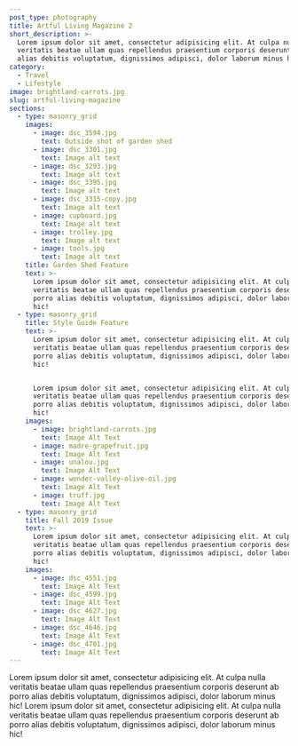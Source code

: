 ```yaml
---
post_type: photography
title: Artful Living Magazine 2
short_description: >-
  Lorem ipsum dolor sit amet, consectetur adipisicing elit. At culpa nulla
  veritatis beatae ullam quas repellendus praesentium corporis deserunt ab porro
  alias debitis voluptatum, dignissimos adipisci, dolor laborum minus hic!
category:
  - Travel
  - Lifestyle
image: brightland-carrots.jpg
slug: artful-living-magazine
sections:
  - type: masonry_grid
    images:
      - image: dsc_3594.jpg
        text: Outside shot of garden shed
      - image: dsc_3301.jpg
        text: Image alt text
      - image: dsc_3293.jpg
        text: Image alt text
      - image: dsc_3395.jpg
        text: Image alt text
      - image: dsc_3315-copy.jpg
        text: Image alt text
      - image: cupboard.jpg
        text: Image alt text
      - image: trolley.jpg
        text: Image alt text
      - image: tools.jpg
        text: Image alt text
    title: Garden Shed Feature
    text: >-
      Lorem ipsum dolor sit amet, consectetur adipisicing elit. At culpa nulla
      veritatis beatae ullam quas repellendus praesentium corporis deserunt ab
      porro alias debitis voluptatum, dignissimos adipisci, dolor laborum minus
      hic!
  - type: masonry_grid
    title: Style Guide Feature
    text: >-
      Lorem ipsum dolor sit amet, consectetur adipisicing elit. At culpa nulla
      veritatis beatae ullam quas repellendus praesentium corporis deserunt ab
      porro alias debitis voluptatum, dignissimos adipisci, dolor laborum minus
      hic!


      Lorem ipsum dolor sit amet, consectetur adipisicing elit. At culpa nulla
      veritatis beatae ullam quas repellendus praesentium corporis deserunt ab
      porro alias debitis voluptatum, dignissimos adipisci, dolor laborum minus
      hic!
    images:
      - image: brightland-carrots.jpg
        text: Image Alt Text
      - image: madre-grapefruit.jpg
        text: Image Alt Text
      - image: unalou.jpg
        text: Image Alt Text
      - image: wonder-valley-olive-oil.jpg
        text: Image Alt Text
      - image: truff.jpg
        text: Image Alt Text
  - type: masonry_grid
    title: Fall 2019 Issue
    text: >-
      Lorem ipsum dolor sit amet, consectetur adipisicing elit. At culpa nulla
      veritatis beatae ullam quas repellendus praesentium corporis deserunt ab
      porro alias debitis voluptatum, dignissimos adipisci, dolor laborum minus
      hic!
    images:
      - image: dsc_4551.jpg
        text: Image Alt Text
      - image: dsc_4599.jpg
        text: Image Alt Text
      - image: dsc_4627.jpg
        text: Image Alt Text
      - image: dsc_4646.jpg
        text: Image Alt Text
      - image: dsc_4701.jpg
        text: Image Alt Text
---
```

Lorem ipsum dolor sit amet, consectetur adipisicing elit. At culpa nulla veritatis beatae ullam quas repellendus praesentium corporis deserunt ab porro alias debitis voluptatum, dignissimos adipisci, dolor laborum minus hic! Lorem ipsum dolor sit amet, consectetur adipisicing elit. At culpa nulla veritatis beatae ullam quas repellendus praesentium corporis deserunt ab porro alias debitis voluptatum, dignissimos adipisci, dolor laborum minus hic!
